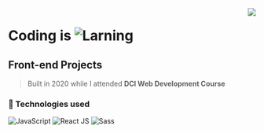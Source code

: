 <img src="https://i.imgur.com/8MlmDto.png" align="right" />

# Coding is ![Larning](https://cdn.rawgit.com/sindresorhus/awesome/d7305f38d29fed78fa85652e3a63e154dd8e8829/media/badge.svg)

## Front-end Projects 
> Built in 2020 while I attended **DCI Web Development Course**

### 🚀 Technologies used
![JavaScript](https://williamavasquez.herokuapp.com/img/js.png)
![React JS](https://user-images.githubusercontent.com/47280551/71610254-17910b80-2b6e-11ea-9997-eef4b39fd673.png)
![Sass](https://user-images.githubusercontent.com/47280551/71610255-1829a200-2b6e-11ea-851c-8a7e48ac2eed.png)